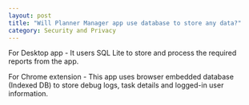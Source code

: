 ```yaml
---
layout: post
title: "Will Planner Manager app use database to store any data?"
category: Security and Privacy
---
```

For Desktop app - It users SQL Lite to store and process the required reports from the app.  

For Chrome extension - This app uses browser embedded database (Indexed DB) to store debug logs, task details and logged-in user information. 

 
